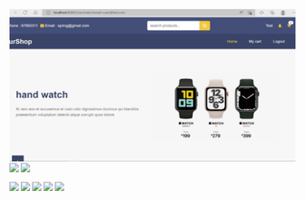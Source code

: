 ![ScreenShot](https://github.com/Zaaim-Halim/ecommerce-roles-based-spring-security-authentication/blob/master/home1.JPG)
 <img src="login.PNG" alt=" "/>
  <img src="registration.PNG" alt=" "/>
 
  <img src="home1.PNG" alt=" "/>
   <img src="home2.PNG" alt=" "/>
  <img src="home2.PNG" alt=" "/>
  <img src="admin1.PNG" alt=" "/>
  <img src="admin2.PNG" alt=" "/>
